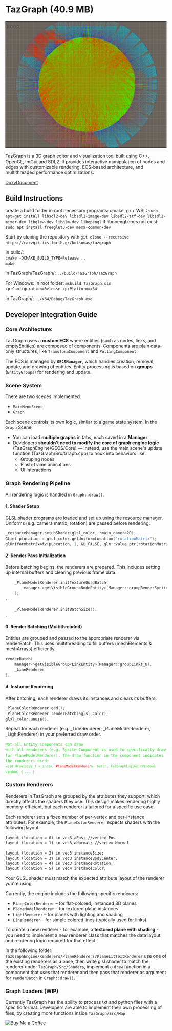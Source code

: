 # TazGraph (40.9 MB)

![Graph Scene Screenshot](TazGraph/assets/Sprites/readme-1.png)

TazGraph is a 3D graph editor and visualization tool built using C++, OpenGL, ImGui and SDL2. It provides interactive manipulation of nodes and edges with customizable rendering, ECS-based architecture, and multithreaded performance optimizations.

[DoxyDocument](https://mujingr.github.io/TazGraph/html/index.html)

## Build Instructions
create a build folder in root
necessary programs: cmake, g++
WSL: 
`sudo apt-get install libsdl2-dev libsdl2-image-dev libsdl2-ttf-dev libsdl2-mixer-dev libglew-dev libglm-dev libopengl`
if libopengl does not exist:
`sudo apt install freeglut3-dev mesa-common-dev`

Start by cloning the repository with
`git clone --recursive https://carvgit.ics.forth.gr/kotsonas/tazgraph`

In build/:
\
`cmake -DCMAKE_BUILD_TYPE=Release ..`
\
`make`

in TazGraph/TazGraph/:
`../build/TazGraph/TazGraph`

For Windows:
In root folder:
`msbuild TazGraph.sln /p:Configuration=Release /p:Platform=x64`

In TazGraph/:
`../x64/Debug/TazGraph.exe`

## Developer Integration Guide

### Core Architecture:

TazGraph uses a **custom ECS** where entities (such as nodes, links, and emptyEntities) are composed of components. Components are plain data-only structures, like `TransformComponent` and `PollingComponent`.

The ECS is managed by **`GECSManager`**, which handles creation, removal, update, and drawing of entities. Entity processing is based on **groups** (`EntityGroups`) for rendering and update.

### Scene System

There are two scenes implemented:

- `MainMenuScene`
- `Graph`

Each scene controls its own logic, similar to a game state system. In the `Graph` Scene:
- You can load **multiple graphs** in tabs, each saved in a **Manager**.
- Developers **shouldn’t need to modify the core of graph engine logic** (TazGraphEngine/GECS/Core) — instead, use the main scene's update function (TazGraph/Src/Graph.cpp) to hook into behaviors like:
  - Grouping nodes
  - Flash-frame animations
  - UI interactions

### Graph Rendering Pipeline

All rendering logic is handled in `Graph::draw()`.

#### 1. Shader Setup

GLSL shader programs are loaded and set up using the resource manager. Uniforms (e.g. camera matrix, rotation) are passed before rendering:

```cpp
_resourceManager.setupShader(glsl_color, *main_camera2D);
GLint pLocation = glsl_color.getUniformLocation("rotationMatrix");
glUniformMatrix4fv(pLocation, 1, GL_FALSE, glm::value_ptr(rotationMatrix));
```

#### 2. Render Pass Initialization
Before batching begins, the renderers are prepared. This includes setting up internal buffers and clearing previous frame data.

```cpp
	_PlaneModelRenderer.initTextureQuadBatch(
		manager->getVisibleGroup<NodeEntity>(Manager::groupRenderSprites).size()
	);
...

	_PlaneModelRenderer.initBatchSize();
...
```

#### 3. Render Batching (Multithreaded)

Entities are grouped and passed to the appropriate renderer via renderBatch. This uses multithreading to fill buffers (meshElements & meshArrays) efficiently.

``` cpp
renderBatch(
    manager->getVisibleGroup<LinkEntity>(Manager::groupLinks_0),
    _LineRenderer
);
```

#### 4. Instance Rendering

After batching, each renderer draws its instances and clears its buffers:

``` cpp
_PlaneColorRenderer.end();
_PlaneColorRenderer.renderBatch(&glsl_color);
glsl_color.unuse();
```
Repeat for each renderer (e.g. _LineRenderer, _PlaneModelRenderer, _LightRenderer) in your preferred draw order.

<code style="color : limegreen">Not all Entity Components can draw with all renderers (e.g. Sprite Component is used to specifically draw for PlaneModelRenderer). 
The draw function in the component indicates the renderers used: `void draw(size_t v_index, `<code style="color : red">PlaneModelRenderer</code>`&  batch, TazGraphEngine::Window& window)
	{
	...
	}
`</code>

<!-- [Adding Graph Loaders](#adding-graph-loaders)

[Adding Custom Renderers](#adding-custom-renderers) -->

### Custom Renderers

Renderers in TazGraph are grouped by the attributes they support, which directly affects the shaders they use. This design makes rendering highly memory-efficient, but each renderer is tailored for a specific use case.

Each renderer sets a fixed number of per-vertex and per-instance attributes. For example, the `PlaneColorRenderer` expects shaders with the following layout:

```
layout (location = 0) in vec3 aPos; //vertex Pos
layout (location = 1) in vec3 aNormal; //vertex Normal

layout (location = 2) in vec3 instanceSize;
layout (location = 3) in vec3 instanceBodyCenter;
layout (location = 4) in vec3 instanceRotation;
layout (location = 5) in vec4 instanceColor;
```
Your GLSL shader must match the expected attribute layout of the renderer you're using.

Currently, the engine includes the following specific renderers:
- `PlaneColorRenderer` – for flat-colored, instanced 3D planes
- `PlaneModelRenderer` – for textured plane instances
- `LightRenderer` – for planes with lighting and shading
- `LineRenderer` – for simple colored lines (typically used for links)

To create a new renderer - for example, a **textured plane with shading** - you need to implement a new renderer class that matches the data layout and rendering logic required for that effect.

In the following folder: `TazGraphEngine/Renderers/PlaneRenderers/PlaneLitTextRenderer` use one of the existing renderers as a base, then write glsl shader to match the renderer under `TazGraph/Src/Shaders`, implement a `draw` function in a component that uses that renderer and then pass that renderer as argument for `renderBatch` in `Graph::draw()`.

### Graph Loaders (WIP)

Currently TazGraph has the ability to process txt and python files with a specific format. Developers are able to implement their own processing of files, by creating more functions inside `TazGraph/Src/Map`


[![Buy Me a Coffee](https://img.shields.io/badge/Buy%20Me%20a%20Coffee-support%20me-FFDD00?style=for-the-badge&logo=buy-me-a-coffee)](https://www.buymeacoffee.com/mujingr)
